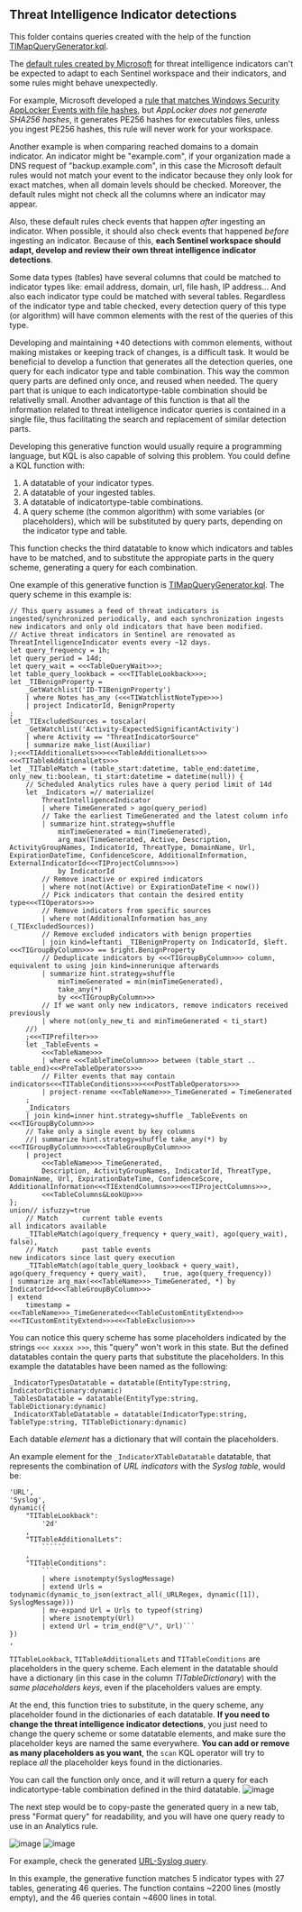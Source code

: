 ## Threat Intelligence Indicator detections

This folder contains queries created with the help of the function [TIMapQueryGenerator.kql](https://github.com/ep3p/Sentinel_KQL/blob/main/Functions/TIMapQueryGenerator.kql).

The [default rules created by Microsoft](https://github.com/Azure/Azure-Sentinel/tree/master/Solutions/Threat%20Intelligence/Analytic%20Rules) for threat intelligence indicators can't be expected to adapt to each Sentinel workspace and their indicators, and some rules might behave unexpectedly.

For example, Microsoft developed a [rule that matches Windows Security AppLocker Events with file hashes](https://github.com/Azure/Azure-Sentinel/blob/master/Solutions/Threat%20Intelligence/Analytic%20Rules/FileHashEntity_SecurityEvent.yaml), but *AppLocker does not generate SHA256 hashes*, it generates PE256 hashes for executables files, unless you ingest PE256 hashes, this rule will never work for your workspace.

Another example is when comparing reached domains to a domain indicator. An indicator might be "example.com", if your organization made a DNS request of "backup.example.com", in this case the Microsoft default rules would not match your event to the indicator because they only look for exact matches, when all domain levels should be checked. Moreover, the default rules might not check all the columns where an indicator may appear.

Also, these default rules check events that happen *after* ingesting an indicator. When possible, it should also check events that happened *before* ingesting an indicator. Because of this, **each Sentinel workspace should adapt, develop and review their own threat intelligence indicator detections**.

Some data types (tables) have several columns that could be matched to indicator types like: email address, domain, url, file hash, IP address... And also each indicator type could be matched with several tables. Regardless of the indicator type and table checked, every detection query of this type (or algorithm) will have common elements with the rest of the queries of this type.

Developing and maintaining +40 detections with common elements, without making mistakes or keeping track of changes, is a difficult task. It would be beneficial to develop a function that generates all the detection queries, one query for each indicator type and table combination. This way the common query parts are defined only once, and reused when needed. The query part that is unique to each indicatortype-table combination should be relativelly small. Another advantage of this function is that all the information related to threat intelligence indicator queries is contained in a single file, thus facilitating the search and replacement of similar detection parts.

Developing this generative function would usually require a programming language, but KQL is also capable of solving this problem. You could define a KQL function with:
1. A datatable of your indicator types.
2. A datatable of your ingested tables.
3. A datatable of indicatortype-table combinations.
4. A query scheme (the common algorithm) with some variables (or placeholders), which will be substituted by query parts, depending on the indicator type and table.

This function checks the third datatable to know which indicators and tables have to be matched, and to substitute the appropiate parts in the query scheme, generating a query for each combination.

One example of this generative function is [TIMapQueryGenerator.kql](https://github.com/ep3p/Sentinel_KQL/blob/main/Functions/TIMapQueryGenerator.kql). The query scheme in this example is:
```kql
// This query assumes a feed of threat indicators is ingested/synchronized periodically, and each synchronization ingests new indicators and only old indicators that have been modified.
// Active threat indicators in Sentinel are renovated as ThreatIntelligenceIndicator events every ~12 days.
let query_frequency = 1h;
let query_period = 14d;
let query_wait = <<<TableQueryWait>>>;
let table_query_lookback = <<<TITableLookback>>>;
let _TIBenignProperty =
    _GetWatchlist('ID-TIBenignProperty')
    | where Notes has_any (<<<TIWatchlistNoteType>>>)
    | project IndicatorId, BenignProperty
;
let _TIExcludedSources = toscalar(
    _GetWatchlist('Activity-ExpectedSignificantActivity')
    | where Activity == "ThreatIndicatorSource"
    | summarize make_list(Auxiliar)
);<<<TIAdditionalLets>>><<<TableAdditionalLets>>><<<TITableAdditionalLets>>>
let _TITableMatch = (table_start:datetime, table_end:datetime, only_new_ti:boolean, ti_start:datetime = datetime(null)) {
    // Scheduled Analytics rules have a query period limit of 14d
    let _Indicators =// materialize(
        ThreatIntelligenceIndicator
        | where TimeGenerated > ago(query_period)
        // Take the earliest TimeGenerated and the latest column info
        | summarize hint.strategy=shuffle
            minTimeGenerated = min(TimeGenerated),
            arg_max(TimeGenerated, Active, Description, ActivityGroupNames, IndicatorId, ThreatType, DomainName, Url, ExpirationDateTime, ConfidenceScore, AdditionalInformation, ExternalIndicatorId<<<TIProjectColumns>>>)
            by IndicatorId
        // Remove inactive or expired indicators
        | where not(not(Active) or ExpirationDateTime < now())
        // Pick indicators that contain the desired entity type<<<TIOperators>>>
        // Remove indicators from specific sources
        | where not(AdditionalInformation has_any (_TIExcludedSources))
        // Remove excluded indicators with benign properties
        | join kind=leftanti _TIBenignProperty on IndicatorId, $left.<<<TIGroupByColumn>>> == $right.BenignProperty
        // Deduplicate indicators by <<<TIGroupByColumn>>> column, equivalent to using join kind=innerunique afterwards
        | summarize hint.strategy=shuffle
            minTimeGenerated = min(minTimeGenerated),
            take_any(*)
            by <<<TIGroupByColumn>>>
        // If we want only new indicators, remove indicators received previously
        | where not(only_new_ti and minTimeGenerated < ti_start)
    //)
    ;<<<TIPrefilter>>>
    let _TableEvents =
        <<<TableName>>>
        | where <<<TableTimeColumn>>> between (table_start .. table_end)<<<PreTableOperators>>>
        // Filter events that may contain indicators<<<TITableConditions>>><<<PostTableOperators>>>
        | project-rename <<<TableName>>>_TimeGenerated = TimeGenerated
    ;
    _Indicators
    | join kind=inner hint.strategy=shuffle _TableEvents on <<<TIGroupByColumn>>>
    // Take only a single event by key columns
    //| summarize hint.strategy=shuffle take_any(*) by <<<TIGroupByColumn>>><<<TableGroupByColumn>>>
    | project
        <<<TableName>>>_TimeGenerated,
        Description, ActivityGroupNames, IndicatorId, ThreatType, DomainName, Url, ExpirationDateTime, ConfidenceScore, AdditionalInformation<<<TIExtendColumns>>><<<TIProjectColumns>>>,
        <<<TableColumns&LookUp>>>
};
union// isfuzzy=true
    // Match      current table events                                all indicators available
    _TITableMatch(ago(query_frequency + query_wait), ago(query_wait),                           false),
    // Match      past table events                                                          new indicators since last query execution
    _TITableMatch(ago(table_query_lookback + query_wait), ago(query_frequency + query_wait),    true, ago(query_frequency))
| summarize arg_max(<<<TableName>>>_TimeGenerated, *) by IndicatorId<<<TableGroupByColumn>>>
| extend
    timestamp = <<<TableName>>>_TimeGenerated<<<TableCustomEntityExtend>>><<<TICustomEntityExtend>>><<<TableExclusion>>>
```
You can notice this query scheme has some placeholders indicated by the strings ```<<< xxxxx >>>```, this "query" won't work in this state. But the defined datatables contain the query parts that substitute the placeholders. In this example the datatables have been named as the following:
```kql
_IndicatorTypesDatatable = datatable(EntityType:string, IndicatorDictionary:dynamic)
_TablesDatatable = datatable(EntityType:string, TableDictionary:dynamic)
_IndicatorXTableDatatable = datatable(IndicatorType:string, TableType:string, TITableDictionary:dynamic)
```
Each datable *element* has a dictionary that will contain the placeholders.

An example element for the ```_IndicatorXTableDatatable``` datatable, that represents the combination of *URL indicators* with the *Syslog table*, would be:
```kql
'URL',
'Syslog',
dynamic({
    "TITableLookback":
        '2d'
    ,
    "TITableAdditionalLets":
        ``````
    ,
    "TITableConditions":
        ```
        | where isnotempty(SyslogMessage)
        | extend Urls = todynamic(dynamic_to_json(extract_all(_URLRegex, dynamic([1]), SyslogMessage)))
        | mv-expand Url = Urls to typeof(string)
        | where isnotempty(Url)
        | extend Url = trim_end(@"\/", Url)```
})
,
```
```TITableLookback```, ```TITableAdditionalLets``` and ```TITableConditions``` are placeholders in the query scheme. Each element in the datatable should have a dictionary (in this case in the column *TITableDictionary*) with the *same placeholders keys*, even if the placeholders values are empty.

At the end, this function tries to substitute, in the query scheme, any placeholder found in the dictionaries of each datatable. **If you need to change the threat intelligence indicator detections**, you just need to change the query scheme or some datatable elements, and make sure the placeholder keys are named the same everywhere. **You can add or remove as many placeholders as you want**, the ```scan``` KQL operator will try to replace *all* the placeholder keys found in the dictionaries.

You can call the function only once, and it will return a query for each indicatortype-table combination defined in the third datatable.
![image](https://user-images.githubusercontent.com/2527990/197820399-c4b7e18a-5211-480e-a65d-8b29ac2df468.png)

The next step would be to copy-paste the generated query in a new tab, press "Format query" for readability, and you will have one query ready to use in an Analytics rule.

![image](https://user-images.githubusercontent.com/2527990/197820972-5d9aa918-17ca-44f1-9369-8c229613477f.png) ![image](https://user-images.githubusercontent.com/2527990/197821197-f25ce94e-3a3d-480e-a464-59e1ab3f5616.png)

For example, check the generated [URL-Syslog query](https://github.com/ep3p/Sentinel_KQL/blob/main/Queries/Azure-Sentinel/Solutions/Threat%20Intelligence/Analytic%20Rules/Multiple-URLEntity_Syslog.kql).

In this example, the generative function matches 5 indicator types with 27 tables, generating 46 queries. The function contains ~2200 lines (mostly empty), and the 46 queries contain ~4600 lines in total.
